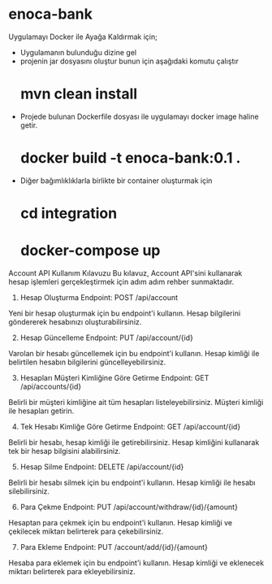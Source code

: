 # enoca-bank

Uygulamayı Docker ile Ayağa Kaldırmak için;
- Uygulamanın bulunduğu dizine gel
- projenin jar dosyasını oluştur bunun için aşağıdaki komutu çalıştır
     # mvn clean install
- Projede bulunan Dockerfile dosyası ile uygulamayı docker image haline getir.
     # docker build -t enoca-bank:0.1 .
- Diğer bağımlıklıklarla birlikte bir container oluşturmak için
     # cd integration
     # docker-compose up

Account API Kullanım Kılavuzu
Bu kılavuz, Account API'sini kullanarak hesap işlemleri gerçekleştirmek için adım adım rehber sunmaktadır.

1. Hesap Oluşturma
Endpoint: POST /api/account

Yeni bir hesap oluşturmak için bu endpoint'i kullanın. Hesap bilgilerini göndererek hesabınızı oluşturabilirsiniz.

2. Hesap Güncelleme
Endpoint: PUT /api/account/{id}

Varolan bir hesabı güncellemek için bu endpoint'i kullanın. Hesap kimliği ile belirtilen hesabın bilgilerini güncelleyebilirsiniz.

3. Hesapları Müşteri Kimliğine Göre Getirme
Endpoint: GET /api/accounts/{id}

Belirli bir müşteri kimliğine ait tüm hesapları listeleyebilirsiniz. Müşteri kimliği ile hesapları getirin.

4. Tek Hesabı Kimliğe Göre Getirme
Endpoint: GET /api/account/{id}

Belirli bir hesabı, hesap kimliği ile getirebilirsiniz. Hesap kimliğini kullanarak tek bir hesap bilgisini alabilirsiniz.

5. Hesap Silme
Endpoint: DELETE /api/account/{id}

Belirli bir hesabı silmek için bu endpoint'i kullanın. Hesap kimliği ile hesabı silebilirsiniz.

6. Para Çekme
Endpoint: PUT /api/account/withdraw/{id}/{amount}

Hesaptan para çekmek için bu endpoint'i kullanın. Hesap kimliği ve çekilecek miktarı belirterek para çekebilirsiniz.

7. Para Ekleme
Endpoint: PUT /account/add/{id}/{amount}

Hesaba para eklemek için bu endpoint'i kullanın. Hesap kimliği ve eklenecek miktarı belirterek para ekleyebilirsiniz.
